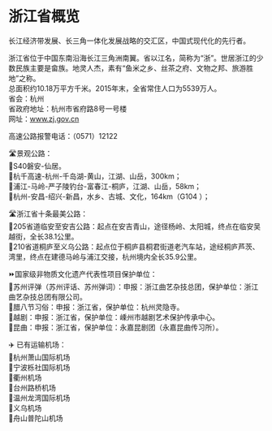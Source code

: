 # 浙江省概览  
长江经济带发展、长三角一体化发展战略的交汇区，中国式现代化的先行者。  

浙江省位于中国东南沿海长江三角洲南翼。省以江名，简称为“浙”。世居浙江的少数民族主要是畲族。地灵人杰，素有“鱼米之乡、丝茶之府、文物之邦、旅游胜地”之称。  
总面积约10.18万平方千米。2015年末，全省常住人口为5539万人。  
省会：杭州  
省政府地址：杭州市省府路8号一号楼  
网址：<a href="http://www.zj.gov.cn" target="_blank">www.zj.gov.cn</a>  

高速公路报警电话：（0571）12122  

🛣️景观公路：  
🔸S40磐安-仙居。  
🔸杭千高速-杭州-千岛湖-黄山，江湖、山岳，300km；  
🔸浦江-马岭-严子陵钓台-富春江-桐庐，江湖、山岳，58km；  
🔸杭州-安昌-绍兴-新昌，水乡、古城、文化，164km（G104 ）；  

🛣️浙江省十条最美公路：  
🔸205省道临安至安吉公路：起点在安吉青山，途径杨岭、太阳城，终点在临安吴越街，全长38.1公里。  
🔸210省道桐庐至义乌公路：起点位于桐庐县桐君街道老汽车站，途经桐庐芦茨、湾里，终点在建德马岭与浦江交接，杭州境内全长35.9公里。  

⏩国家级非物质文化遗产代表性项目保护单位：  
🔸苏州评弹（苏州评话、苏州弹词）：申报：浙江曲艺杂技总团，保护单位：浙江曲艺杂技总团有限公司。  
🔸腊八节习俗：申报：浙江省，保护单位：杭州灵隐寺。  
🔸越剧：申报：浙江省，保护单位：嵊州市越剧艺术保护传承中心。  
🔸昆曲：申报：浙江省，保护单位：永嘉昆剧团（永嘉昆曲传习所）。  

✈️ 已有运输机场：  
🔸杭州萧山国际机场  
🔸宁波栎社国际机场  
🔸衢州机场  
🔸台州路桥机场  
🔸温州龙湾国际机场  
🔸义乌机场  
🔸舟山普陀山机场  

